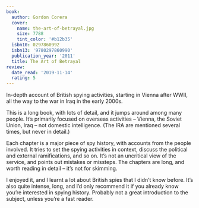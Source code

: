 ```yaml
---
book:
  author: Gordon Corera
  cover:
    name: the-art-of-betrayal.jpg
    size: 7788
    tint_color: '#b12b35'
  isbn10: 0297860992
  isbn13: '9780297860990'
  publication_year: '2011'
  title: The Art of Betrayal
review:
  date_read: '2019-11-14'
  rating: 5
---
```


In-depth account of British spying activities, starting in Vienna after WWII, all the way to the war in Iraq in the early 2000s.

This is a long book, with lots of detail, and it jumps around among many people. It’s primarily focused on overseas activities – Vienna, the Soviet Union, Iraq – not domestic intelligence. (The IRA are mentioned several times, but never in detail.)

Each chapter is a major piece of spy history, with accounts from the people involved. It tries to set the spying activities in context, discuss the political and external ramifications, and so on. It’s not an uncritical view of the service, and points out mistakes or missteps. The chapters are long, and worth reading in detail – it’s not for skimming.

I enjoyed it, and I learnt a lot about British spies that I didn’t know before. It’s also quite intense, long, and I’d only recommend it if you already know you’re interested in spying history. Probably not a great introduction to the subject, unless you’re a fast reader.